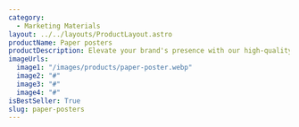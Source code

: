 ```yaml
---
category:
  - Marketing Materials
layout: ../../layouts/ProductLayout.astro
productName: Paper posters
productDescription: Elevate your brand's presence with our high-quality Paper posters, crafted to make a lasting impression. Perfect for businesses aiming to stand out with professional and vibrant marketing materials.
imageUrls:
  image1: "/images/products/paper-poster.webp"
  image2: "#"
  image3: "#"
  image4: "#"
isBestSeller: True
slug: paper-posters
---
```


